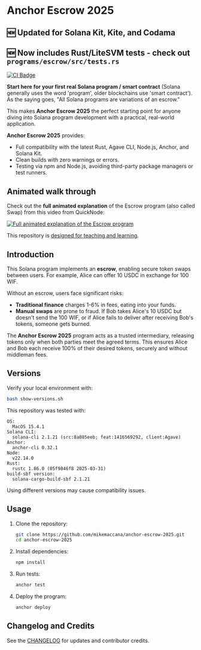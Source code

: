 # Anchor Escrow 2025

## 🆕 Updated for Solana Kit, Kite, and Codama

## 🆕 Now includes Rust/LiteSVM tests - check out `programs/escrow/src/tests.rs`

[![CI Badge](https://github.com/mikemaccana/anchor-escrow-2025/actions/workflows/tests.yaml/badge.svg)](https://github.com/mikemaccana/anchor-escrow-2025/actions)

**Start here for your first real Solana program / smart contract** (Solana generally uses the word 'program', older blockchains use 'smart contract'). As the saying goes, "All Solana programs are variations of an escrow."

This makes **Anchor Escrow 2025** the perfect starting point for anyone diving into Solana program development with a practical, real-world application.

**Anchor Escrow 2025** provides:

- Full compatibility with the latest Rust, Agave CLI, Node.js, Anchor, and Solana Kit.
- Clean builds with zero warnings or errors.
- Testing via npm and Node.js, avoiding third-party package managers or test runners.

## Animated walk through

Check out the **full animated explanation** of the Escrow program (also called Swap) from this video from QuickNode:

[![Full animated explanation of the Escrow program](https://img.youtube.com/vi/B5eBWWQfQuM/maxresdefault.jpg)](https://www.youtube.com/watch?v=B5eBWWQfQuM)

This repository is [designed for teaching and learning](CHANGELOG.md).

## Introduction

This Solana program implements an **escrow**, enabling secure token swaps between users. For example, Alice can offer 10 USDC in exchange for 100 WIF.

Without an escrow, users face significant risks:

- **Traditional finance** charges 1-6% in fees, eating into your funds.
- **Manual swaps** are prone to fraud. If Bob takes Alice's 10 USDC but doesn't send the 100 WIF, or if Alice fails to deliver after receiving Bob's tokens, someone gets burned.

The **Anchor Escrow 2025** program acts as a trusted intermediary, releasing tokens only when both parties meet the agreed terms. This ensures Alice and Bob each receive 100% of their desired tokens, securely and without middleman fees.

## Versions

Verify your local environment with:

```bash
bash show-versions.sh
```

This repository was tested with:

```
OS:
  MacOS 15.4.1
Solana CLI:
  solana-cli 2.1.21 (src:8a085eeb; feat:1416569292, client:Agave)
Anchor:
  anchor-cli 0.32.1
Node:
  v22.14.0
Rust:
  rustc 1.86.0 (05f9846f8 2025-03-31)
build-sbf version:
  solana-cargo-build-sbf 2.1.21
```

Using different versions may cause compatibility issues.

## Usage

1. Clone the repository:

   ```bash
   git clone https://github.com/mikemaccana/anchor-escrow-2025.git
   cd anchor-escrow-2025
   ```

2. Install dependencies:

   ```bash
   npm install
   ```

3. Run tests:

   ```bash
   anchor test
   ```

4. Deploy the program:
   ```bash
   anchor deploy
   ```

## Changelog and Credits

See the [CHANGELOG](CHANGELOG.md) for updates and contributor credits.

